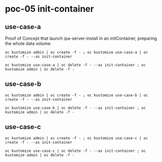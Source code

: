 # poc-05 init-container

## use-case-a

Proof of Concept that launch ipa-server-install in an initContainer,
preparing the whole data volume.

```shell
oc kustomize admin | oc create -f - ; oc kustomize use-case-a | oc create -f - --as init-container

oc kustomize use-case-a | oc delete -f - --as init-container ; oc kustomize admin | oc delete -f -
```

## use-case-b

```shell
oc kustomize admin | oc create -f - ; oc kustomize use-case-b | oc create -f - --as init-container

oc kustomize use-case-b | oc delete -f - --as init-container ; oc kustomize admin | oc delete -f -
```

## use-case-c

```shell
oc kustomize admin | oc create -f - ; oc kustomize use-case-c | oc create -f - --as init-container

oc kustomize use-case-c | oc delete -f - --as init-container ; oc kustomize admin | oc delete -f -
```
